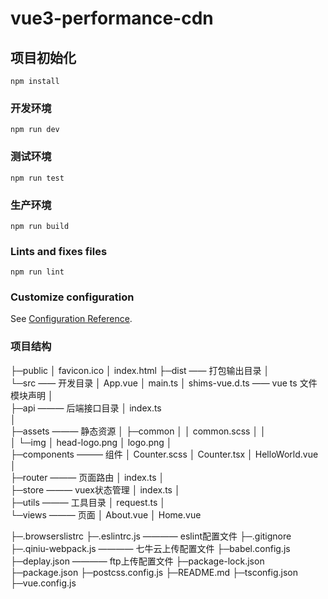 # vue3-performance-cdn

## 项目初始化
```
npm install
```

### 开发环境
```
npm run dev
```

### 测试环境
```
npm run test
```

### 生产环境
```
npm run build
```

### Lints and fixes files
```
npm run lint
```

### Customize configuration
See [Configuration Reference](https://cli.vuejs.org/config/).    


### 项目结构

├─public
│      favicon.ico
│      index.html
├─dist                  		—— 打包输出目录
│      
└─src							—— 开发目录
    │  App.vue
    │  main.ts
    │  shims-vue.d.ts			—— vue ts 文件模块声明
    │  
    ├─api						——— 后端接口目录
    │      index.ts				
    │      
    ├─assets					——— 静态资源
    │  ├─common
    │  │      common.scss
    │  │      
    │  └─img
    │          head-logo.png
    │          logo.png
    │          
    ├─components				——— 组件
    │      Counter.scss
    │      Counter.tsx
    │      HelloWorld.vue
    │      
    ├─router					——— 页面路由
    │      index.ts
    │      
    ├─store						——— vuex状态管理
    │      index.ts
    │      
    ├─utils						——— 工具目录
    │      request.ts
    │      
    └─views						——— 页面
    │        About.vue
    │        Home.vue
	
├─.browserslistrc
├─.eslintrc.js				———— eslint配置文件
├─.gitignore
├─.qiniu-webpack.js			———— 七牛云上传配置文件
├─babel.config.js
├─deplay.json				———— ftp上传配置文件
├─package-lock.json
├─package.json
├─postcss.config.js
├─README.md
├─tsconfig.json
├─vue.config.js
